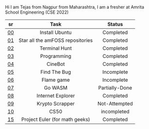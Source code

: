 Hi I am Tejas from Nagpur from Maharashtra, I am a fresher at Amrita School Engineering (CSE 2022)

| sr | Task | Status |
| :-:   | :-: | :-:|
| [00](https://github.com/TejasMG12/amfoss-tasks/tree/main/task-01) | Install Ubuntu | Completed |
| [01](https://github.com/TejasMG12/amfoss-tasks/tree/main/task-01) | Star all the amFOSS repositories | Completed |
| [02](https://github.com/TejasMG12/amfoss-tasks/tree/main/task-00) | Terminal Hunt | Completed |
| [03](https://github.com/TejasMG12/amfoss-tasks/tree/main/task-00) | Programming | Completed |
| [04](https://github.com/TejasMG12/amfoss-tasks/tree/main/task-00) | CineBot | Completed |
| [05](https://github.com/TejasMG12/amfoss-tasks/tree/main/task-00) | Find The Bug| Incomplete |
| [06](https://github.com/TejasMG12/amfoss-tasks/tree/main/task-00) | Flame game | Incomplete |
| [07](https://github.com/TejasMG12/amfoss-tasks/tree/main/task-00) | Go WASM | Partially-Done |
| [08](https://github.com/TejasMG12/amfoss-tasks/tree/main/task-00) | Internet Explorer | Completed |
| [09](https://github.com/TejasMG12/amfoss-tasks/tree/main/task-00) | Krypto Scrapper | Not-Attempted |
| [10](https://github.com/TejasMG12/amfoss-tasks/tree/main/task-00) | CS50 | incompleted |
| [15](https://github.com/TejasMG12/amfoss-tasks/tree/main/task-00) | Project Euler (for math geeks) | Completed |

